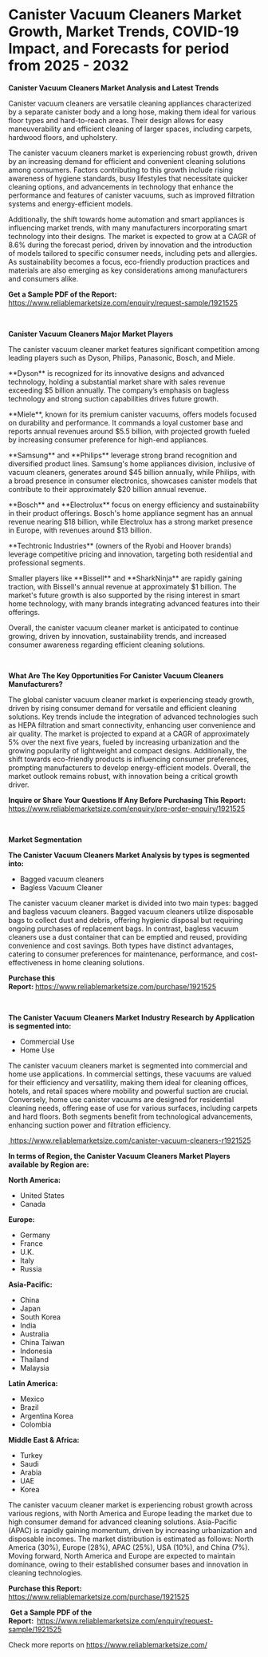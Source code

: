 <p><h1>Canister Vacuum Cleaners Market Growth, Market Trends, COVID-19 Impact, and Forecasts for period from 2025 - 2032</h1></p><p><strong>Canister Vacuum Cleaners Market Analysis and Latest Trends</strong></p>
<p><p>Canister vacuum cleaners are versatile cleaning appliances characterized by a separate canister body and a long hose, making them ideal for various floor types and hard-to-reach areas. Their design allows for easy maneuverability and efficient cleaning of larger spaces, including carpets, hardwood floors, and upholstery. </p><p>The canister vacuum cleaners market is experiencing robust growth, driven by an increasing demand for efficient and convenient cleaning solutions among consumers. Factors contributing to this growth include rising awareness of hygiene standards, busy lifestyles that necessitate quicker cleaning options, and advancements in technology that enhance the performance and features of canister vacuums, such as improved filtration systems and energy-efficient models. </p><p>Additionally, the shift towards home automation and smart appliances is influencing market trends, with many manufacturers incorporating smart technology into their designs. The market is expected to grow at a CAGR of 8.6% during the forecast period, driven by innovation and the introduction of models tailored to specific consumer needs, including pets and allergies. As sustainability becomes a focus, eco-friendly production practices and materials are also emerging as key considerations among manufacturers and consumers alike.</p></p>
<p><strong>Get a Sample PDF of the Report:&nbsp;</strong> <a href="https://www.reliablemarketsize.com/enquiry/request-sample/1921525?utm_campaign=1845&utm_medium=2&utm_source=Github&utm_content=ia&utm_term=08022025&utm_id=canister-vacuum-cleaners">https://www.reliablemarketsize.com/enquiry/request-sample/1921525</a></p>
<p>&nbsp;</p>
<p><strong>Canister Vacuum Cleaners Major Market Players</strong></p>
<p><p>The canister vacuum cleaner market features significant competition among leading players such as Dyson, Philips, Panasonic, Bosch, and Miele. </p><p>**Dyson** is recognized for its innovative designs and advanced technology, holding a substantial market share with sales revenue exceeding $5 billion annually. The company’s emphasis on bagless technology and strong suction capabilities drives future growth.</p><p>**Miele**, known for its premium canister vacuums, offers models focused on durability and performance. It commands a loyal customer base and reports annual revenues around $5.5 billion, with projected growth fueled by increasing consumer preference for high-end appliances.</p><p>**Samsung** and **Philips** leverage strong brand recognition and diversified product lines. Samsung's home appliances division, inclusive of vacuum cleaners, generates around $45 billion annually, while Philips, with a broad presence in consumer electronics, showcases canister models that contribute to their approximately $20 billion annual revenue.</p><p>**Bosch** and **Electrolux** focus on energy efficiency and sustainability in their product offerings. Bosch's home appliance segment has an annual revenue nearing $18 billion, while Electrolux has a strong market presence in Europe, with revenues around $13 billion.</p><p>**Techtronic Industries** (owners of the Ryobi and Hoover brands) leverage competitive pricing and innovation, targeting both residential and professional segments.</p><p>Smaller players like **Bissell** and **SharkNinja** are rapidly gaining traction, with Bissell's annual revenue at approximately $1 billion. The market's future growth is also supported by the rising interest in smart home technology, with many brands integrating advanced features into their offerings. </p><p>Overall, the canister vacuum cleaner market is anticipated to continue growing, driven by innovation, sustainability trends, and increased consumer awareness regarding efficient cleaning solutions.</p></p>
<p>&nbsp;</p>
<p><strong>What Are The Key Opportunities For Canister Vacuum Cleaners Manufacturers?</strong></p>
<p><p>The global canister vacuum cleaner market is experiencing steady growth, driven by rising consumer demand for versatile and efficient cleaning solutions. Key trends include the integration of advanced technologies such as HEPA filtration and smart connectivity, enhancing user convenience and air quality. The market is projected to expand at a CAGR of approximately 5% over the next five years, fueled by increasing urbanization and the growing popularity of lightweight and compact designs. Additionally, the shift towards eco-friendly products is influencing consumer preferences, prompting manufacturers to develop energy-efficient models. Overall, the market outlook remains robust, with innovation being a critical growth driver.</p></p>
<p><strong>Inquire or Share Your Questions If Any Before Purchasing This Report:</strong> <a href="https://www.reliablemarketsize.com/enquiry/pre-order-enquiry/1921525?utm_campaign=1845&utm_medium=2&utm_source=Github&utm_content=ia&utm_term=08022025&utm_id=canister-vacuum-cleaners">https://www.reliablemarketsize.com/enquiry/pre-order-enquiry/1921525</a></p>
<p>&nbsp;</p>
<p><strong>Market Segmentation</strong></p>
<p><strong>The Canister Vacuum Cleaners Market Analysis by types is segmented into:</strong></p>
<p><ul><li>Bagged vacuum cleaners</li><li>Bagless Vacuum Cleaner</li></ul></p>
<p><p>The canister vacuum cleaner market is divided into two main types: bagged and bagless vacuum cleaners. Bagged vacuum cleaners utilize disposable bags to collect dust and debris, offering hygienic disposal but requiring ongoing purchases of replacement bags. In contrast, bagless vacuum cleaners use a dust container that can be emptied and reused, providing convenience and cost savings. Both types have distinct advantages, catering to consumer preferences for maintenance, performance, and cost-effectiveness in home cleaning solutions.</p></p>
<p><strong>Purchase this Report:&nbsp;</strong><a href="https://www.reliablemarketsize.com/purchase/1921525?utm_campaign=1845&utm_medium=2&utm_source=Github&utm_content=ia&utm_term=08022025&utm_id=canister-vacuum-cleaners">https://www.reliablemarketsize.com/purchase/1921525</a></p>
<p>&nbsp;</p>
<p><strong>The Canister Vacuum Cleaners Market Industry Research by Application is segmented into:</strong></p>
<p><ul><li>Commercial Use</li><li>Home Use</li></ul></p>
<p><p>The canister vacuum cleaners market is segmented into commercial and home use applications. In commercial settings, these vacuums are valued for their efficiency and versatility, making them ideal for cleaning offices, hotels, and retail spaces where mobility and powerful suction are crucial. Conversely, home use canister vacuums are designed for residential cleaning needs, offering ease of use for various surfaces, including carpets and hard floors. Both segments benefit from technological advancements, enhancing suction power and filtration efficiency.</p></p>
<p><a href="https://www.reliablemarketsize.com/canister-vacuum-cleaners-r1921525?utm_campaign=1845&utm_medium=2&utm_source=Github&utm_content=ia&utm_term=08022025&utm_id=canister-vacuum-cleaners">&nbsp;https://www.reliablemarketsize.com/canister-vacuum-cleaners-r1921525</a></p>
<p><strong>In terms of Region, the Canister Vacuum Cleaners Market Players available by Region are:</strong></p>
<p>
    <p> <strong> North America: </strong>
        <ul>
            <li>United States</li>
            <li>Canada</li>
        </ul>
        </p> 
    <p> <strong> Europe: </strong>
        <ul>
            <li>Germany</li>
            <li>France</li>
            <li>U.K.</li>
            <li>Italy</li>
            <li>Russia</li>
        </ul>
        </p> 
    <p> <strong> Asia-Pacific: </strong>
        <ul>
            <li>China</li>
            <li>Japan</li>
            <li>South Korea</li>
            <li>India</li>
            <li>Australia</li>
            <li>China Taiwan</li>
            <li>Indonesia</li>
            <li>Thailand</li>
            <li>Malaysia</li>
        </ul>
        </p> 
    <p> <strong> Latin America: </strong>
        <ul>
            <li>Mexico</li>
            <li>Brazil</li>
            <li>Argentina Korea</li>
            <li>Colombia</li>
        </ul>
        </p> 
    <p> <strong> Middle East & Africa: </strong>
        <ul>
            <li>Turkey</li>
            <li>Saudi</li>
            <li>Arabia</li>
            <li>UAE</li>
            <li>Korea</li>
        </ul>
    </p>
    </p>
<p><p>The canister vacuum cleaner market is experiencing robust growth across various regions, with North America and Europe leading the market due to high consumer demand for advanced cleaning solutions. Asia-Pacific (APAC) is rapidly gaining momentum, driven by increasing urbanization and disposable incomes. The market distribution is estimated as follows: North America (30%), Europe (28%), APAC (25%), USA (10%), and China (7%). Moving forward, North America and Europe are expected to maintain dominance, owing to their established consumer bases and innovation in cleaning technologies.</p></p>
<p><strong>Purchase this Report: </strong><a href="https://www.reliablemarketsize.com/purchase/1921525?utm_campaign=1845&utm_medium=2&utm_source=Github&utm_content=ia&utm_term=08022025&utm_id=canister-vacuum-cleaners">https://www.reliablemarketsize.com/purchase/1921525</a></p>
<p>&nbsp;<strong>Get a Sample PDF of the Report:&nbsp;&nbsp;</strong><a href="https://www.reliablemarketsize.com/enquiry/request-sample/1921525?utm_campaign=1845&utm_medium=2&utm_source=Github&utm_content=ia&utm_term=08022025&utm_id=canister-vacuum-cleaners">https://www.reliablemarketsize.com/enquiry/request-sample/1921525</a></p>
<p><strong></strong></p>
<p>Check more reports on <a href="https://www.reliablemarketsize.com/?utm_campaign=1845&utm_medium=2&utm_source=Github&utm_content=ia&utm_term=08022025&utm_id=canister-vacuum-cleaners">https://www.reliablemarketsize.com/</a></p>
